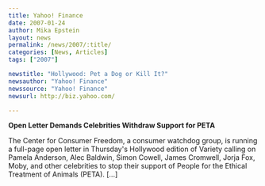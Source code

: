 ```yaml
---
title: Yahoo! Finance 
date: 2007-01-24
author: Mika Epstein
layout: news
permalink: /news/2007/:title/
categories: [News, Articles]
tags: ["2007"]

newstitle: "Hollywood: Pet a Dog or Kill It?"
newsauthor: "Yahoo! Finance"
newssource: "Yahoo! Finance"
newsurl: http://biz.yahoo.com/

---
```


**Open Letter Demands Celebrities Withdraw Support for PETA**

The Center for Consumer Freedom, a consumer watchdog group, is running a full-page open letter in Thursday's Hollywood edition of Variety calling on Pamela Anderson, Alec Baldwin, Simon Cowell, James Cromwell, Jorja Fox, Moby, and other celebrities to stop their support of People for the Ethical Treatment of Animals (PETA). [...]